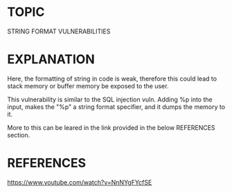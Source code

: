 # TOPIC
STRING FORMAT VULNERABILITIES

# EXPLANATION
Here, the formatting of string in code is weak, therefore this could lead to stack memory or buffer memory be exposed
to the user.

This vulnerability is similar to the SQL injection vuln.
Adding %p into the input, makes the "%p" a string format specifier, and it dumps the memory to it.

More to this can be leared in the link provided in the below REFERENCES section.

# REFERENCES
https://www.youtube.com/watch?v=NnNYgFYcfSE
